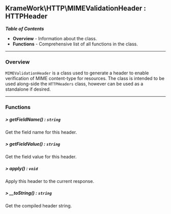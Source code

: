 ## KrameWork\HTTP\MIMEValidationHeader : HTTPHeader

***Table of Contents***
* **Overview** - Information about the class.
* **Functions** - Comprehensive list of all functions in the class.

___
### Overview
`MIMEValidationHeader` is a class used to generate a header to enable verification of MIME content-type for resources. The class is intended to be used along-side the `HTTPHeaders` class, however can be used as a standalone if desired.
___
### Functions
##### > getFieldName() : `string`
Get the field name for this header.

##### > getFieldValue() : `string`
Get the field value for this header.

##### > apply() : `void`
Apply this header to the current response.

##### > __toString() : `string`
Get the compiled header string.